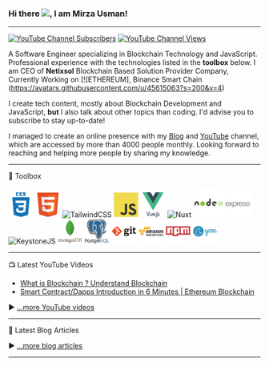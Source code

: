 ### Hi there <img src="https://raw.githubusercontent.com/MartinHeinz/MartinHeinz/master/wave.gif" width="30px">, I am Mirza Usman!

---

[![YouTube Channel Subscribers](https://img.shields.io/youtube/channel/subscribers/UCl1IRCSmm74qhcFNPTHcbMg?label=People%20subscribed%20to%20my%20channel&style=social)](https://www.youtube.com/channel/UCf96CJ6TEAk0jUELJPntJ3w?sub_confirmation=1) [![YouTube Channel Views](https://img.shields.io/youtube/channel/views/UCl1IRCSmm74qhcFNPTHcbMg?label=Total%20views%20on%20my%20channel&style=social)](https://www.youtube.com/channel/UCf96CJ6TEAk0jUELJPntJ3w?sub_confirmation=1)

A Software Engineer specializing in Blockchain Technology and JavaScript. Professional experience with the technologies listed in the **toolbox** below.
I am CEO of **Netixsol** Blockchain Based Solution Provider Company, Currently Working on  [![ETHEREUM], Binance Smart Chain (https://avatars.githubusercontent.com/u/45615063?s=200&v=4)

I create tech content, mostly about Blockchain Development and JavaScript, **but** I also talk about other topics than coding. I'd advise you to subscribe to stay up-to-date!

I managed to create an online presence with my [Blog](https://netixsol.com/blog) and [YouTube](https://netixsol.com/youtube) channel, which are accessed by more than 4000 people monthly. Looking forward to reaching and helping more people by sharing my knowledge.

---

🧰 Toolbox

<img src="https://github.com/devicons/devicon/blob/master/icons/css3/css3-plain-wordmark.svg" alt="CSS" width="50" height="50"/> <img src="https://github.com/devicons/devicon/blob/master/icons/html5/html5-original.svg" alt="HTML" width="50" height="50"/> <img src="https://cdn.worldvectorlogo.com/logos/tailwindcss.svg" alt="TailwindCSS" width="50" height="50"/> 
<img src="https://github.com/devicons/devicon/blob/master/icons/javascript/javascript-original.svg" alt="JavaScript" width="50" height="50"/> 
<img src="https://github.com/devicons/devicon/blob/master/icons/vuejs/vuejs-original-wordmark.svg" alt="VueJS" width="50" height="50"/> <img src="https://nuxtjs.org/logos/nuxtjs-typo.svg" alt="Nuxt" width="90" height="50"/> 
<img src="https://github.com/devicons/devicon/blob/master/icons/nodejs/nodejs-original-wordmark.svg" alt="NodeJS" width="60" height="60"/>
<img src="https://github.com/devicons/devicon/blob/master/icons/express/express-original-wordmark.svg" alt="ExpressJS" width="50" height="50"/> <img src="https://cdn.worldvectorlogo.com/logos/keystonejs.svg" alt="KeystoneJS" width="50" height="50"/>
<img src="https://github.com/devicons/devicon/blob/master/icons/mongodb/mongodb-original-wordmark.svg" alt="MongoDB" width="50" height="50"/>
<img src="https://github.com/devicons/devicon/blob/master/icons/postgresql/postgresql-original-wordmark.svg" alt="PostgreSQL" width="50" height="50"/>
<img src="https://github.com/devicons/devicon/blob/master/icons/git/git-original-wordmark.svg" alt="Git" width="50" height="50"/>
<img src="https://github.com/devicons/devicon/blob/master/icons/amazonwebservices/amazonwebservices-original-wordmark.svg" alt="AWS" width="50" height="50"/>
<img src="https://github.com/devicons/devicon/blob/master/icons/npm/npm-original-wordmark.svg" alt="npm" width="50" height="50"/> <img src="https://github.com/devicons/devicon/blob/master/icons/yarn/yarn-original-wordmark.svg" alt="yarn" width="50" height="50"/> 

---

📺 Latest YouTube Videos

<!-- YOUTUBE-VIDEOS-LIST:START -->
- [What is Blockchain ? Understand Blockchain ](https://www.youtube.com/Ij4aCPOyfNY)
- [Smart Contract/Dapps Introduction in 6 Minutes | Ethereum Blockchain](https://www.youtube.com/sne-7-I-C_A)
<!-- YOUTUBE-VIDEOS-LIST:END -->


▶ [...more YouTube videos](https://www.youtube.com/channel/UCf96CJ6TEAk0jUELJPntJ3w?sub_confirmation=1)

---

📘 Latest Blog Articles

<!-- BLOG-POST-LIST:START -->

<!-- BLOG-POST-LIST:END -->

▶ [...more blog articles](https://www.netixsol.com/blog)

---


<!--
**catalinpit/catalinpit** is a ✨ _special_ ✨ repository because its `README.md` (this file) appears on your GitHub profile.

Here are some ideas to get you started:

- 🔭 I’m currently working on ...
- 🌱 I’m currently learning ...
- 👯 I’m looking to collaborate on ...
- 🤔 I’m looking for help with ...
- 💬 Ask me about ...
- 📫 How to reach me: ...
- 😄 Pronouns: ...
- ⚡ Fun fact: ...
-->
